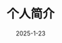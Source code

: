 ---
title: 个人简介
date: 2025-1-23
aubot: DocX
portrait: "/image/logo.png"
describe: 'DocX今天吃了吗吃了吗吃了吗吃了吗吃了吗'
type: "about"
layout: "about"
comments: false
---